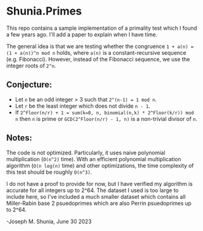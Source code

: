 # Shunia.Primes
This repo contains a sample implementation of a primality test which I found a few years ago. I'll add a paper to explain when I have time.

The general idea is that we are testing whether the congruence `1 + a(n) = (1 + a(n))^n mod n` holds, where `a(n)` is a constant-recursive sequence (e.g. Fibonacci). However, instead of the Fibonacci sequence, we use the integer roots of `2^n`.

## Conjecture:
- Let `n` be an odd integer > 3 such that `2^(n-1) = 1 mod n`.
- Let `r` be the least integer which does not divide `n - 1`.
- If `2^Floor(n/r) + 1 = sum(k=0, n, binomial(n,k) * 2^Floor(k/r)) mod n` then `n` is prime or `GCD(2^Floor(n/r) - 1, n)` is a non-trivial divisor of `n`.

## Notes:
The code is not optimized. Particularly, it uses naive polynomial multiplication (`O(n^2)` time). With an efficient polynomial multiplication algorithm (`O(n log(n)` time) and other optimizations, the time complexity of this test should be roughly `O(n^3)`.

I do not have a proof to provide for now, but I have verified my algorithm is accurate for all integers up to 2^64. The dataset I used is too large to include here, so I've included a much smaller dataset which contains all Miller-Rabin base 2 psuedoprimes which are also Perrin psuedoprimes up to 2^64.

-Joseph M. Shunia, June 30 2023